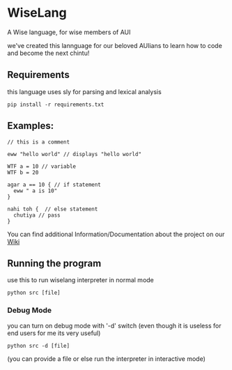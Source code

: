 # WiseLang
A Wise language, for wise members of AUI

we've created this lannguage for our beloved AUIians to learn how to code and become the next chintu!

## Requirements

this language uses sly for parsing and lexical analysis

```
pip install -r requirements.txt
```

## Examples:

```
// this is a comment

eww "hello world" // displays "hello world"

WTF a = 10 // variable
WTF b = 20

agar a == 10 { // if statement
  eww " a is 10"
}

nahi toh {  // else statement
  chutiya // pass
}
```

You can find additional Information/Documentation about the project on our [Wiki](https://github.com/Sakon13/WiseLang/wiki "Our Wiki boii")


## Running the program

use this to run wiselang interpreter in normal mode
```
python src [file] 
```

### Debug Mode

you can turn on debug mode with '-d' switch
(even though it is useless for end users for me its very useful)

```
python src -d [file]
```
(you can provide a file or else run the interpreter in interactive mode)
